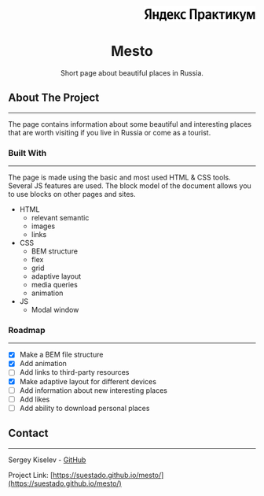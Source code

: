<a name="readme-top"></a>

<div align="right">
  <a href="https://practicum.yandex.ru">
    <img src="https://github.com/Suestado/how-to-learn/raw/main/images/logo_place_header.svg" alt="Yandex Praktikum" width="228" height="32">
  </a>

<h1 align="center">Mesto</h1>

  <p align="center">
    Short page about beautiful places in Russia.
  </p>
</div>


## About The Project
____

The page contains information about some beautiful and interesting places that are worth visiting if you live in Russia or come as a tourist.



### Built With
____

The page is made using the basic and most used HTML & CSS tools.
Several JS features are used.
The block model of the document allows you to use blocks on other pages and sites.

* HTML
  * relevant semantic
  * images
  * links
* CSS
  * BEM structure
  * flex
  * grid
  * adaptive layout
  * media queries
  * animation
* JS
  * Modal window

### Roadmap
____

- [x] Make a BEM file structure
- [x] Add animation
- [ ] Add links to third-party resources
- [x] Make adaptive layout for different devices
- [ ] Add information about new interesting places
- [ ] Add likes
- [ ] Add ability to download personal places

## Contact
____

Sergey Kiselev - [GitHub](https://github.com/Suestado)

Project Link: [https://suestado.github.io/mesto/](https://suestado.github.io/mesto/)
